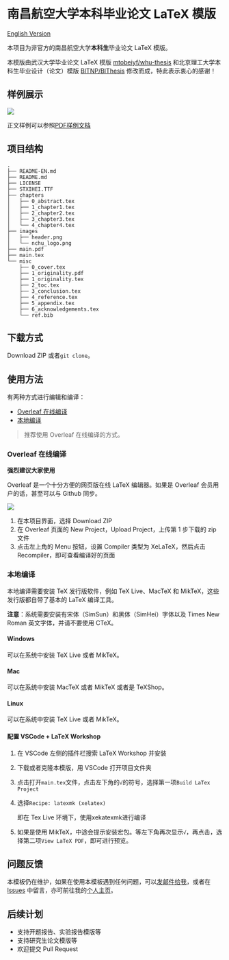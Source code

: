  # 南昌航空大学本科毕业论文 LaTeX 模版

[English Version](README-EN.md)

本项目为非官方的南昌航空大学**本科生**毕业论文 LaTeX 模版。

本模版由武汉大学毕业论文 LaTeX 模版 [mtobeiyf/whu-thesis](https://github.com/mtobeiyf/whu-thesis) 和北京理工大学本科生毕业设计（论文）模版 [BITNP/BIThesis](https://github.com/BITNP/BIThesis) 修改而成，特此表示衷心的感谢！

## 样例展示

![](https://i.loli.net/2021/01/31/ErnqwjiL3cWGMu8.png)

正文样例可以参照[PDF样例文档](main.pdf)

## 项目结构

```
.
├── README-EN.md
├── README.md
├── LICENSE
├── STXIHEI.TTF
├── chapters
│   ├── 0_abstract.tex
│   ├── 1_chapter1.tex
│   ├── 2_chapter2.tex
│   ├── 3_chapter3.tex
│   └── 4_chapter4.tex
├── images
│   ├── header.png
│   └── nchu_logo.png
├── main.pdf
├── main.tex
└── misc
    ├── 0_cover.tex
    ├── 1_originality.pdf
    ├── 1_originality.tex
    ├── 2_toc.tex
    ├── 3_conclusion.tex
    ├── 4_reference.tex
    ├── 5_appendix.tex
    ├── 6_acknowledgements.tex
    └── ref.bib
```

## 下载方式

Download ZIP 或者`git clone`。

## 使用方法

有两种方式进行编辑和编译：

* [Overleaf 在线编译]()
* [本地编译]()

> 推荐使用 Overleaf 在线编译的方式。

### Overleaf 在线编译
**强烈建议大家使用**  

Overleaf 是一个十分方便的网页版在线 LaTeX 编辑器。如果是 Overleaf 会员用户的话，甚至可以与 Github 同步。

![](https://i.loli.net/2021/01/31/OMbfg7Pza3xdGlR.png)

1. 在本项目界面，选择 Download ZIP
2. 在 Overleaf 页面的 New Project，Upload Project，上传第 1 步下载的 zip 文件
3. 点击左上角的 Menu 按钮，设置 Compiler 类型为 XeLaTeX，然后点击 Recompiler，即可查看编译好的页面

### 本地编译

本地编译需要安装 TeX 发行版软件，例如 TeX Live、MacTeX 和 MikTeX，这些发行版都自带了基本的 LaTeX 编译工具。

**注意**：系统需要安装有宋体（SimSun）和黑体（SimHei）字体以及 Times New Roman 英文字体，并请不要使用 CTeX。

#### Windows

可以在系统中安装 TeX Live 或者 MikTeX。

#### Mac

可以在系统中安装 MacTeX 或者 MikTeX 或者是 TeXShop。

#### Linux

可以在系统中安装 TeX Live 或者 MikTeX。

#### 配置 VSCode + LaTeX Workshop

1. 在 VSCode 左侧的插件栏搜索 LaTeX Workshop 并安装

2. 下载或者克隆本模版，用 VSCode 打开项目文件夹

3. 点击打开`main.tex`文件，点击左下角的`√`的符号，选择第一项`Build LaTex Project`

4. 选择`Recipe: latexmk (xelatex)`

    即在 Tex Live 环境下，使用xekatexmk进行编译

5. 如果是使用 MikTeX，中途会提示安装宏包。等左下角再次显示`√`，再点击，选择第二项`View LaTeX PDF`，即可进行预览。

## 问题反馈

本模板仍在维护，如果在使用本模板遇到任何问题，可以[发邮件给我](hurleyhuang@hotmail.com)，或者在 [Issues](https://github.com/NCHUSC/NCHU_Bachelor_Thesis_Template/issues) 中留言，亦可前往我的[个人主页](https://hurleywong.com)。

## 后续计划

* 支持开题报告、实验报告模版等
* 支持研究生论文模版等
* 欢迎提交 Pull Request

